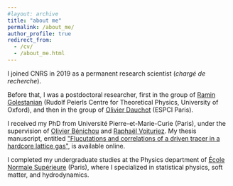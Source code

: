 ```yaml
---
#layout: archive
title: "about me"
permalink: /about_me/
author_profile: true
redirect_from:
  - /cv/
  - /about_me.html
---
```


I joined CNRS in 2019 as a permanent research scientist (*chargé de recherche*).

Before that, I was a postdoctoral researcher, first in the group of <a href="https://www-thphys.physics.ox.ac.uk/people/RaminGolestanian/">Ramin Golestanian</a> (Rudolf Peierls Centre for Theoretical Physics, University of Oxford), and then in the group of <a href="https://www.ec2m.espci.fr/accueil/membres/olivier-dauchot.html">Olivier Dauchot</a> (ESPCI Paris).

I received my PhD from Université Pierre-et-Marie-Curie (Paris), under the supervision of <a href="https://www.lptmc.jussieu.fr/users/benichou">Olivier Bénichou</a> and <a href="https://www.lptmc.jussieu.fr/users/voiturie">Raphaël Voituriez</a>. My thesis manuscript, entitled <a href="https://tel.archives-ouvertes.fr/tel-01241215/document">"Flucutations and correlations of a driven tracer in a hardcore lattice gas"</a>, is available online.

I completed my undergraduate studies at the Physics department of <a href="https://www.ens.psl.eu/">École Normale Supérieure</a> (Paris), where I specialized in statistical physics, soft matter, and hydrodynamics.
